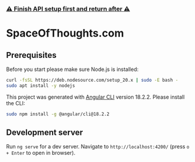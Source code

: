 
### [:warning: Finish API setup first and return after :warning:](https://github.com/jfauser1395/SpaceOfThoughts.API)

# SpaceOfThoughts.com

## Prerequisites

Before you start please make sure Node.js is installed:

```sh
curl -fsSL https://deb.nodesource.com/setup_20.x | sudo -E bash -
sudo apt install -y nodejs
```

This project was generated with [Angular CLI](https://github.com/angular/angular-cli) version 18.2.2.
Please install the CLI:

```sh
sudo npm install -g @angular/cli@18.2.2
```

## Development server

Run `ng serve` for a dev server. Navigate to `http://localhost:4200/` (press `o + Enter` to open in browser). 


